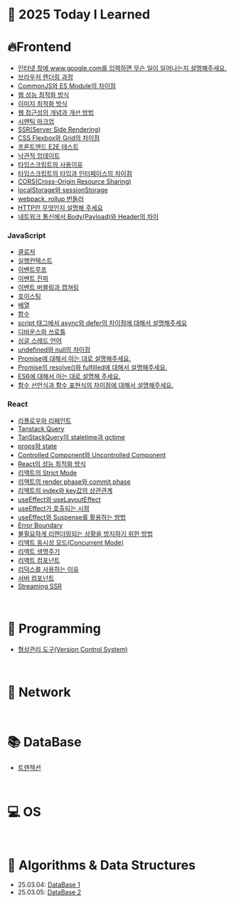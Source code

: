 # 📝 2025 Today I Learned

# 🔥Frontend
- [인터넷 창에 www.google.com를 입력하면 무슨 일이 일어나는지 설명해주세요.](https://github.com/HongDongk/TIL/blob/master/FrontEnd/browser_rendering.md)
- [브라우저 렌더링 과정](https://github.com/HongDongk/TIL/blob/master/FrontEnd/dns_proccess.md)
- [CommonJS와 ES Module의 차이점](https://github.com/HongDongk/TIL/blob/master/FrontEnd/commonJs_esModule.md)
- [웹 성능 최적화 방식](https://github.com/HongDongk/TIL/blob/master/FrontEnd/web_performance_optimization.md)
- [이미지 최적화 방식](https://github.com/HongDongk/TIL/blob/master/FrontEnd/image_optimization.md)
- [웹 접근성의 개념과 개선 방법](https://github.com/HongDongk/TIL/blob/master/FrontEnd/web_accessibility.md)
- [시맨틱 마크업](https://github.com/HongDongk/TIL/blob/master/FrontEnd/symentic_markup.md)
- [SSR(Server Side Rendering)](https://github.com/HongDongk/TIL/blob/master/FrontEnd/ssr.md)
- [CSS Flexbox와 Grid의 차이점](https://github.com/HongDongk/TIL/blob/master/FrontEnd/flexbox_and_grid.md)
- [프론트엔드 E2E 테스트](https://github.com/HongDongk/TIL/blob/master/FrontEnd/e2e_test.md)
- [낙관적 업데이트](https://github.com/HongDongk/TIL/blob/master/FrontEnd/optimistic_update.md)
- [타입스크립트의 사용이유](https://github.com/HongDongk/TIL/blob/master/FrontEnd/typescript.md)
- [타입스크립트의 타입과 인터페이스의 차이점](https://github.com/HongDongk/TIL/blob/master/FrontEnd/type_and_interface.md)
- [CORS(Cross-Origin Resource Sharing)](https://github.com/HongDongk/TIL/blob/master/FrontEnd/cors.md)
- [localStorage와 sessionStorage](https://github.com/HongDongk/TIL/blob/master/FrontEnd/localstorage_and_sessionstorage.md)
- [webpack, rollup 번들러](https://github.com/HongDongk/TIL/blob/master/FrontEnd/webpack_and_rollup.md)
- [HTTP란 무엇인지 설명해 주세요](https://github.com/HongDongk/TIL/blob/master/FrontEnd/http.md)
- [네트워크 통신에서 Body(Payload)와 Header의 차이](https://github.com/HongDongk/TIL/blob/master/FrontEnd/body_and_header.md)

### JavaScript
- [클로저](https://github.com/HongDongk/TIL/blob/master/FrontEnd/JavaScript/closure.md)
- [실행컨텍스트](https://github.com/HongDongk/TIL/blob/master/FrontEnd/JavaScript/excution_context.md)
- [이벤트루프](https://github.com/HongDongk/TIL/blob/master/FrontEnd/JavaScript/eventloop.md)
- [이벤트 전파](https://github.com/HongDongk/TIL/blob/master/FrontEnd/JavaScript/event_propagtion.md)
- [이벤트 버블링과 캡쳐링](https://github.com/HongDongk/TIL/blob/master/FrontEnd/JavaScript/eventbubbling_and_capturing.md)
- [호이스팅](https://github.com/HongDongk/TIL/blob/master/FrontEnd/JavaScript/hoisting.md)
- [배열](https://github.com/HongDongk/TIL/blob/master/FrontEnd/JavaScript/array.md)
- [함수](https://github.com/HongDongk/TIL/blob/master/FrontEnd/JavaScript/function.md)
- [script 태그에서 async와 defer의 차이점에 대해서 설명해주세요](https://github.com/HongDongk/TIL/blob/master/FrontEnd/JavaScript/script_tag.md)
- [디바운스와 쓰로틀](https://github.com/HongDongk/TIL/blob/master/FrontEnd/JavaScript/debounce_and_throttle.md)
- [싱글 스레드 언어](https://github.com/HongDongk/TIL/blob/master/FrontEnd/JavaScript/single_thread_language.md)
- [undefined와 null의 차이점](https://github.com/HongDongk/TIL/blob/master/FrontEnd/JavaScript/undefined_and_null.md)
- [Promise에 대해서 아는 대로 설명해주세요.](https://github.com/HongDongk/TIL/blob/master/FrontEnd/JavaScript/promise.md)
- [Promise의 resolve()와 fulfilled에 대해서 설명해주세요.](https://github.com/HongDongk/TIL/blob/master/FrontEnd/JavaScript/promise_2.md)
- [ES6에 대해서 아는 대로 설명해 주세요.](https://github.com/HongDongk/TIL/blob/master/FrontEnd/JavaScript/ES6.md)
- [함수 선언식과 함수 표현식의 차이점에 대해서 설명해주세요.](https://github.com/HongDongk/TIL/blob/master/FrontEnd/JavaScript/function%20declaration_and_function%20expression.md)

### React
- [리플로우와 리페인트](https://github.com/HongDongk/TIL/blob/master/FrontEnd/reflow_and_repaint.md)
- [Tanstack Query](https://github.com/HongDongk/TIL/blob/master/FrontEnd/React/tanstack_query.md)
- [TanStackQuery의 staletime과 gctime](https://github.com/HongDongk/TIL/blob/master/FrontEnd/React/staletime_and_gctime.md)
- [props와 state](https://github.com/HongDongk/TIL/blob/master/FrontEnd/React/props_and_state.md)
- [Controlled Component와 Uncontrolled Component](https://github.com/HongDongk/TIL/blob/master/FrontEnd/React/controlled_and_uncontrolled%20component.md)
- [React의 성능 최적화 방식](https://github.com/HongDongk/TIL/blob/master/FrontEnd/React/performance_optimization.md)
- [리액트의 Strict Mode](https://github.com/HongDongk/TIL/blob/master/FrontEnd/React/strict_mode.md)
- [리액트의 render phase와 commit phase](https://github.com/HongDongk/TIL/blob/master/FrontEnd/React/render_phase_and_commit_phase.md)
- [리액트의 index와 key값의 상관관계](https://github.com/HongDongk/TIL/blob/master/FrontEnd/React/index_and_key.md)
- [useEffect와 useLayoutEffect](https://github.com/HongDongk/TIL/blob/master/FrontEnd/React/useEffect_and_useLayoutEffect.md)
- [useEffect가 호출되는 시점](https://github.com/HongDongk/TIL/blob/master/FrontEnd/React/useEffect.md)
- [useEffect와 Suspense를 활용하는 방법](https://github.com/HongDongk/TIL/blob/master/FrontEnd/React/useEffect_and_suspense.md)
- [Error Boundary](https://github.com/HongDongk/TIL/blob/master/FrontEnd/React/error_boundary.md)
- [불필요하게 리렌더링되는 상황을 방지하기 위한 방법](https://github.com/HongDongk/TIL/blob/master/FrontEnd/React/reRendering_prevent.md)
- [리액트 동시성 모드(Concurrent Mode)](https://github.com/HongDongk/TIL/blob/master/FrontEnd/React/concurrent_mode.md)
- [리액트 생명주기](https://github.com/HongDongk/TIL/blob/master/FrontEnd/React/life_cycle.md)
- [리액트 컴포넌트](https://github.com/HongDongk/TIL/blob/master/FrontEnd/React/component.md)
- [리덕스를 사용하는 이유](https://github.com/HongDongk/TIL/blob/master/FrontEnd/React/redux.md)
- [서버 컴포넌트](https://github.com/HongDongk/TIL/blob/master/FrontEnd/React/server_component.md)
- [Streaming SSR](https://github.com/HongDongk/TIL/blob/master/FrontEnd/React/streaming_ssr.md)

<br/>

# 📖 Programming

- [형상관리 도구(Version Control System)](https://github.com/HongDongk/TIL/blob/master/Programing/vcs.md)

<br/>

# 🛜 Network

<br/>

# 📚 DataBase

- [트랜잭션](https://github.com/HongDongk/TIL/blob/master/Database/transaction.md)
  
<br/>

# 💻 OS

<br/>

# 🌈 Algorithms & Data Structures

- 25.03.04: [DataBase 1](https://github.com/100-hours-a-week/shai-til/blob/main/March/2025_03_04.md)
- 25.03.05: [DataBase 2](https://github.com/100-hours-a-week/shai-til/blob/main/March/2025_03_05.md)
